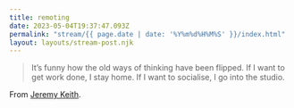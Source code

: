 ```yaml
---
title: remoting
date: 2023-05-04T19:37:47.093Z
permalink: "stream/{{ page.date | date: '%Y%m%d%H%M%S' }}/index.html"
layout: layouts/stream-post.njk
---
```

> It’s funny how the old ways of thinking have been flipped. If I want to get work done, I stay home. If I want to socialise, I go into the studio.

From [Jeremy Keith](https://adactio.com/journal/20128).